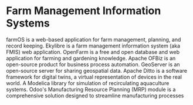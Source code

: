 # Farm Management Information Systems

farmOS is a web-based application for farm management, planning, and record keeping. Ekylibre is a farm management information system (aka FMIS) web application. OpenFarm is a free and open database and web application for farming and gardening knowledge. Apache OFBiz is an open-source product for business process automation. GeoServer is an open-source server for sharing geospatial data. Apache Ditto is a software framework for digital twins, a virtual representation of devices in the real world. A Modelica library for simulation of recirculating aquaculture systems. Odoo's Manufacturing Resource Planning (MRP) module is a comprehensive solution designed to streamline manufacturing processes